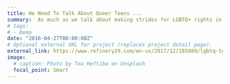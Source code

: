 ```yaml
---
title: We Need To Talk About Queer Teens ...
summary:  As much as we talk about making strides for LGBTQ+ rights in the U.S. in the last several years...
# tags:
# - Demo
date: "2016-04-27T00:00:00Z"
# Optional external URL for project (replaces project detail page).
external_link: https://www.refinery29.com/en-us/2017/12/185889/lgbtq-teenagers-suicide-attempts-statistics
image:
  # caption: Photo by Toa Heftiba on Unsplash
  focal_point: Smart
---
```


